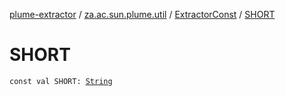 [plume-extractor](../../index.md) / [za.ac.sun.plume.util](../index.md) / [ExtractorConst](index.md) / [SHORT](./-s-h-o-r-t.md)

# SHORT

`const val SHORT: `[`String`](https://kotlinlang.org/api/latest/jvm/stdlib/kotlin/-string/index.html)